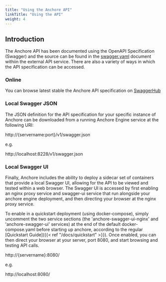 ```yaml
---
title: "Using the Anchore API"
linkTitle: "Using the API"
weight: 4
---
```


## Introduction

The Anchore API has been documented using the OpenAPI Specification (Swagger) and the source can be found in the [swagger.yaml](https://github.com/anchore/anchore-engine/blob/master/anchore_engine/services/apiext/swagger/swagger.yaml) document withiin the external API service.  There are also a variety of ways in which the API specification can be accessed.

### Online

You can browse latest stable the Anchore API specification on [SwaggerHub](https://app.swaggerhub.com/apis/anchore/anchore-engine/)

### Local Swagger JSON

The JSON definition for the API specification for your specific instance of Anchore can be downloaded from a running Anchore Engine service at the following URI:

http://{servername:port}/v1/swagger.json

e.g.

http://localhost:8228/v1/swagger.json

### Local Swagger UI

Finally, Anchore includes the ability to deploy a sidecar set of containers that provide a local Swagger UI, allowing for the API to be viewed and tested within a web browser. The Swagger UI is accessed by first enabling an nginx proxy service and swagger-ui service that run alongside your anchore engine deployment, and then directing your browser at the nginx proxy service.

To enable in a quickstart deployment (using docker-compose), simply uncomment the two service sections (the 'anchore-swagger-ui-nginx' and 'anchore-swagger-ui' services) at the end of the default docker-compose.yaml before starting up anchore, according to the regular [Quickstart Guide]({{< ref "/docs/quickstart" >}}).  Once enabled, you can then direct your browser at your server, port 8080, and start browsing and testing API calls.

http://{servername}:8080/

e.g.

http://localhost:8080/

